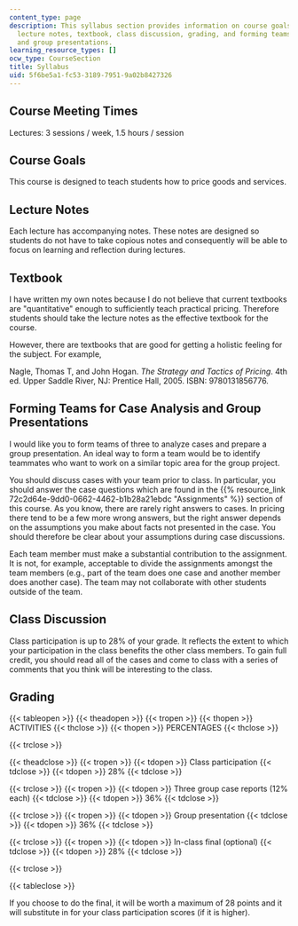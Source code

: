 ```yaml
---
content_type: page
description: This syllabus section provides information on course goals, meeting times,
  lecture notes, textbook, class discussion, grading, and forming teams for case analysis
  and group presentations.
learning_resource_types: []
ocw_type: CourseSection
title: Syllabus
uid: 5f6be5a1-fc53-3189-7951-9a02b8427326
---
```


Course Meeting Times
--------------------

Lectures: 3 sessions / week, 1.5 hours / session

Course Goals
------------

This course is designed to teach students how to price goods and services.

Lecture Notes
-------------

Each lecture has accompanying notes. These notes are designed so students do not have to take copious notes and consequently will be able to focus on learning and reflection during lectures.

Textbook
--------

I have written my own notes because I do not believe that current textbooks are "quantitative" enough to sufficiently teach practical pricing. Therefore students should take the lecture notes as the effective textbook for the course.

However, there are textbooks that are good for getting a holistic feeling for the subject. For example,

Nagle, Thomas T, and John Hogan. _The Strategy and Tactics of Pricing_. 4th ed. Upper Saddle River, NJ: Prentice Hall, 2005. ISBN: 9780131856776.

Forming Teams for Case Analysis and Group Presentations
-------------------------------------------------------

I would like you to form teams of three to analyze cases and prepare a group presentation. An ideal way to form a team would be to identify teammates who want to work on a similar topic area for the group project.

You should discuss cases with your team prior to class. In particular, you should answer the case questions which are found in the {{% resource_link 72c2d64e-9dd0-0662-4462-b1b28a21ebdc "Assignments" %}} section of this course. As you know, there are rarely right answers to cases. In pricing there tend to be a few more wrong answers, but the right answer depends on the assumptions you make about facts not presented in the case. You should therefore be clear about your assumptions during case discussions.

Each team member must make a substantial contribution to the assignment. It is not, for example, acceptable to divide the assignments amongst the team members (e.g., part of the team does one case and another member does another case). The team may not collaborate with other students outside of the team.

Class Discussion
----------------

Class participation is up to 28% of your grade. It reflects the extent to which your participation in the class benefits the other class members. To gain full credit, you should read all of the cases and come to class with a series of comments that you think will be interesting to the class.

Grading
-------

{{< tableopen >}}
{{< theadopen >}}
{{< tropen >}}
{{< thopen >}}
ACTIVITIES
{{< thclose >}}
{{< thopen >}}
PERCENTAGES
{{< thclose >}}

{{< trclose >}}

{{< theadclose >}}
{{< tropen >}}
{{< tdopen >}}
Class participation
{{< tdclose >}}
{{< tdopen >}}
28%
{{< tdclose >}}

{{< trclose >}}
{{< tropen >}}
{{< tdopen >}}
Three group case reports (12% each)
{{< tdclose >}}
{{< tdopen >}}
36%
{{< tdclose >}}

{{< trclose >}}
{{< tropen >}}
{{< tdopen >}}
Group presentation
{{< tdclose >}}
{{< tdopen >}}
36%
{{< tdclose >}}

{{< trclose >}}
{{< tropen >}}
{{< tdopen >}}
In-class final (optional)
{{< tdclose >}}
{{< tdopen >}}
28%
{{< tdclose >}}

{{< trclose >}}

{{< tableclose >}}

If you choose to do the final, it will be worth a maximum of 28 points and it will substitute in for your class participation scores (if it is higher).